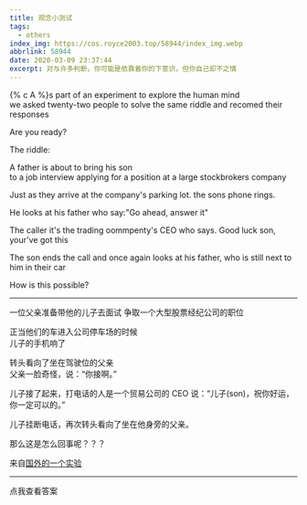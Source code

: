 ```yaml
---
title: 观念小测试
tags:
  - others
index_img: https://cos.royce2003.top/58944/index_img.webp
abbrlink: 58944
date: 2020-03-09 23:37:44
excerpt: 对与许多判断，你可能是依靠着你的下意识，但你自己却不之情
---
```


{% c A %}s part of an experiment to explore the human mind  
we asked twenty-two people 
to solve the same riddle and recomed their responses

Are you ready?

The riddle:

A father is about to bring his son   
to a job interview applying 
for a position at a large stockbrokers company 

Just as they arrive at the company's parking lot.
the sons phone rings.

He looks at his father who say:"Go ahead, answer it"

The caller it's the trading oommpenty's CEO who says.
Good luck son, your've got this

The son ends the call and once again looks at his father,
who is still next to him in their car

How is this possible?

---

一位父亲准备带他的儿子去面试
争取一个大型股票经纪公司的职位

正当他们的车进入公司停车场的时候  
儿子的手机响了  

转头看向了坐在驾驶位的父亲  
父亲一脸奇怪，说：“你接啊。”  

儿子接了起来，打电话的人是一个贸易公司的 CEO 
说：“儿子(son)，祝你好运，你一定可以的。”  

儿子挂断电话，再次转头看向了坐在他身旁的父亲。

那么这是怎么回事呢？？？

来自[国外的一个实验](https://beastoftraal.com/2020/03/16/can-you-solve-the-mindspace-riddle/)

---

<a class="BoxButton" onclick="ShowAnswer()">点我查看答案</a>
<strong id="58944-answer"></strong>
<script>
  function ShowAnswer(){
    document.getElementById("58944-answer").innerHTML="打电话的人是他妈妈";
  }
</script>